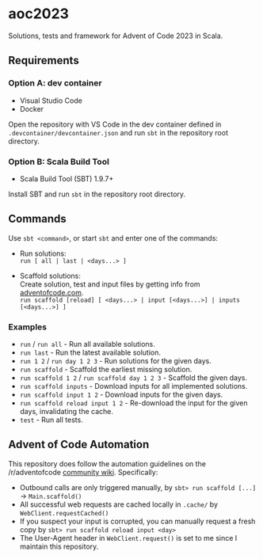 # aoc2023

Solutions, tests and framework for Advent of Code 2023 in Scala.

## Requirements

### Option A: dev container

- Visual Studio Code
- Docker

Open the repository with VS Code in the dev container defined in `.devcontainer/devcontainer.json` and run `sbt` in the repository root directory.

### Option B: Scala Build Tool

- Scala Build Tool (SBT) 1.9.7+
  
Install SBT and run `sbt` in the repository root directory.

## Commands

Use `sbt <command>`, or start `sbt` and enter one of the commands:

- Run solutions:  
`run [ all | last | <days...> ]`
  
- Scaffold solutions:  
 Create solution, test and input files by getting info from [adventofcode.com](https://adventofcode.com).  
`run scaffold [reload] [ <days...> | input [<days...>] | inputs [<days...>] ]`

### Examples

- `run` / `run all` - Run all available solutions.
- `run last` - Run the latest available solution.
- `run 1 2` / `run day 1 2 3` - Run solutions for the given days.
- `run scaffold` - Scaffold the earliest missing solution.
- `run scaffold 1 2` / `run scaffold day 1 2 3` - Scaffold the given days.
- `run scaffold inputs` - Download inputs for all implemented solutions.
- `run scaffold input 1 2` - Download inputs for the given days.
- `run scaffold reload input 1 2` - Re-download the input for the given days, invalidating the cache.
- `test` - Run all tests.

## Advent of Code Automation

This repository does follow the automation guidelines on the /r/adventofcode [community wiki](https://www.reddit.com/r/adventofcode/wiki/faqs/automation). Specifically:

- Outbound calls are only triggered manually, by `sbt> run scaffold [...]` -> `Main.scaffold()`
- All successful web requests are cached locally in `.cache/` by `WebClient.requestCached()`
- If you suspect your input is corrupted, you can manually request a fresh copy by `sbt> run scaffold reload input <day>`
- The User-Agent header in `WebClient.request()` is set to me since I maintain this repository.
